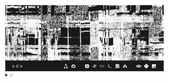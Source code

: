 <img src="./banner.png">
<details><summary> :: </summary>
<!--START_SECTION:waka-->

```
From: 09 August 2024 - To: 04 February 2025

Total Time: 986 hrs 44 mins

Python                     293 hrs 57 mins ///////------------------   27.57 %
PHP                        178 hrs 33 mins ////---------------------   16.75 %
Markdown                   88 hrs 27 mins  //-----------------------   08.30 %
Other                      79 hrs 26 mins  //-----------------------   07.45 %
```

<!--END_SECTION:waka-->
</details>
